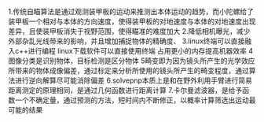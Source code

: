 1.传统自瞄算法是通过观测装甲板的运动来推测出本体运动的趋势，而小陀螺给了装甲板一个相对与本体的方向速度，使得装甲板的对地速度与本体的对地速度出现差异，且使装甲板消失于视野范围，使得瞄准的难度加大
2.降低相机曝光，减少外部杂乱光线带来的影响，并且增加捕捉物体的精确度、
3.linux终端可以直接融入c++进行编程    linux下载软件可以直接使用终端     占用更小的内存提高机器效率
4图像分类是识别物体，目标检测是区分物体
5畸变即为因为镜头所产生的光学效应所带来的物体成像偏差，通过标定来分析所使用的镜头所产生的畸变程度，通过算法进行逆向解算尽可能消除偏差
6.solvepnp本质上是和在野外利用手臂进行简易距离测定的原理相同，是通过几何函数进行距离计算
7.卡尔曼滤波器，是给予函数一个不确定量，通过预测的方法，短时间内不断修正，以概率计算筛选出运动最可能的结果
